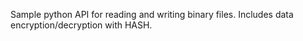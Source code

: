 Sample python API for reading and writing binary files. Includes data encryption/decryption with HASH.
